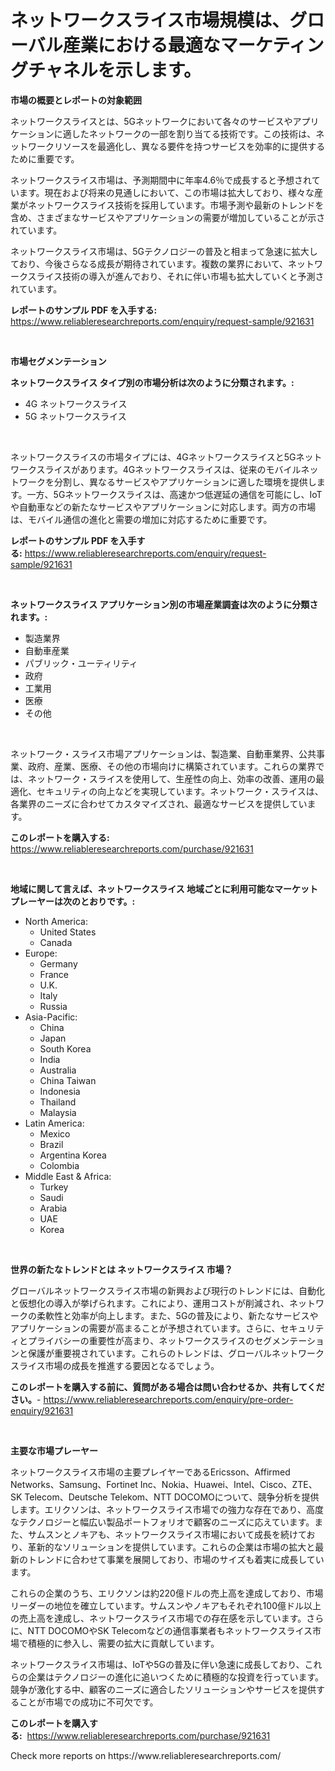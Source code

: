 <p><h1>ネットワークスライス市場規模は、グローバル産業における最適なマーケティングチャネルを示します。</h1></p><p><strong>市場の概要とレポートの対象範囲</strong></p>
<p><p>ネットワークスライスとは、5Gネットワークにおいて各々のサービスやアプリケーションに適したネットワークの一部を割り当てる技術です。この技術は、ネットワークリソースを最適化し、異なる要件を持つサービスを効率的に提供するために重要です。</p><p>ネットワークスライス市場は、予測期間中に年率4.6％で成長すると予想されています。現在および将来の見通しにおいて、この市場は拡大しており、様々な産業がネットワークスライス技術を採用しています。市場予測や最新のトレンドを含め、さまざまなサービスやアプリケーションの需要が増加していることが示されています。</p><p>ネットワークスライス市場は、5Gテクノロジーの普及と相まって急速に拡大しており、今後さらなる成長が期待されています。複数の業界において、ネットワークスライス技術の導入が進んでおり、それに伴い市場も拡大していくと予測されています。</p></p>
<p><strong>レポートのサンプル PDF を入手する:</strong> <a href="https://www.reliableresearchreports.com/enquiry/request-sample/921631">https://www.reliableresearchreports.com/enquiry/request-sample/921631</a></p>
<p>&nbsp;</p>
<p><strong>市場セグメンテーション</strong></p>
<p><strong>ネットワークスライス タイプ別の市場分析は次のように分類されます。:</strong></p>
<p><ul><li>4G ネットワークスライス</li><li>5G ネットワークスライス</li></ul></p>
<p>&nbsp;</p>
<p><p>ネットワークスライスの市場タイプには、4Gネットワークスライスと5Gネットワークスライスがあります。4Gネットワークスライスは、従来のモバイルネットワークを分割し、異なるサービスやアプリケーションに適した環境を提供します。一方、5Gネットワークスライスは、高速かつ低遅延の通信を可能にし、IoTや自動車などの新たなサービスやアプリケーションに対応します。両方の市場は、モバイル通信の進化と需要の増加に対応するために重要です。</p></p>
<p><strong>レポートのサンプル PDF を入手する:</strong>&nbsp;<a href="https://www.reliableresearchreports.com/enquiry/request-sample/921631">https://www.reliableresearchreports.com/enquiry/request-sample/921631</a></p>
<p>&nbsp;</p>
<p><strong> ネットワークスライス アプリケーション別の市場産業調査は次のように分類されます。:</strong></p>
<p><ul><li>製造業界</li><li>自動車産業</li><li>パブリック・ユーティリティ</li><li>政府</li><li>工業用</li><li>医療</li><li>その他</li></ul></p>
<p>&nbsp;</p>
<p><p>ネットワーク・スライス市場アプリケーションは、製造業、自動車業界、公共事業、政府、産業、医療、その他の市場向けに構築されています。これらの業界では、ネットワーク・スライスを使用して、生産性の向上、効率の改善、運用の最適化、セキュリティの向上などを実現しています。ネットワーク・スライスは、各業界のニーズに合わせてカスタマイズされ、最適なサービスを提供しています。</p></p>
<p><strong>このレポートを購入する:</strong>&nbsp; <a href="https://www.reliableresearchreports.com/purchase/921631">https://www.reliableresearchreports.com/purchase/921631</a></p>
<p>&nbsp;</p>
<p><strong>地域に関して言えば、ネットワークスライス 地域ごとに利用可能なマーケットプレーヤーは次のとおりです。:</strong></p>
<p><ul>
    <li>
        North America:
        <ul>
            <li>United States</li>
            <li>Canada</li>
        </ul>
    </li>
    <li>
        Europe:
        <ul>
            <li>Germany</li>
            <li>France</li>
            <li>U.K.</li>
            <li>Italy</li>
            <li>Russia</li>
        </ul>
    </li>
    <li>
        Asia-Pacific:
        <ul>
            <li>China</li>
            <li>Japan</li>
            <li>South Korea</li>
            <li>India</li>
            <li>Australia</li>
            <li>China Taiwan</li>
            <li>Indonesia</li>
            <li>Thailand</li>
            <li>Malaysia</li>
        </ul>
    </li>
    <li>
        Latin America:
        <ul>
            <li>Mexico</li>
            <li>Brazil</li>
            <li>Argentina Korea</li>
            <li>Colombia</li>
        </ul>
    </li>
    <li>
        Middle East & Africa:
        <ul>
            <li>Turkey</li>
            <li>Saudi</li>
            <li>Arabia</li>
            <li>UAE</li>
            <li>Korea</li>
        </ul>
    </li>
    </ul></p>
<p>&nbsp;</p>
<p><strong>世界の新たなトレンドとは ネットワークスライス 市場？</strong></p>
<p><p>グローバルネットワークスライス市場の新興および現行のトレンドには、自動化と仮想化の導入が挙げられます。これにより、運用コストが削減され、ネットワークの柔軟性と効率が向上します。また、5Gの普及により、新たなサービスやアプリケーションの需要が高まることが予想されています。さらに、セキュリティとプライバシーの重要性が高まり、ネットワークスライスのセグメンテーションと保護が重要視されています。これらのトレンドは、グローバルネットワークスライス市場の成長を推進する要因となるでしょう。</p></p>
<p><strong>このレポートを購入する前に、質問がある場合は問い合わせるか、共有してください。</strong>- <a href="https://www.reliableresearchreports.com/enquiry/pre-order-enquiry/921631">https://www.reliableresearchreports.com/enquiry/pre-order-enquiry/921631</a></p>
<p>&nbsp;</p>
<p><strong>主要な市場プレーヤー</strong></p>
<p><p>ネットワークスライス市場の主要プレイヤーであるEricsson、Affirmed Networks、Samsung、Fortinet Inc、Nokia、Huawei、Intel、Cisco、ZTE、SK Telecom、Deutsche Telekom、NTT DOCOMOについて、競争分析を提供します。エリクソンは、ネットワークスライス市場での強力な存在であり、高度なテクノロジーと幅広い製品ポートフォリオで顧客のニーズに応えています。また、サムスンとノキアも、ネットワークスライス市場において成長を続けており、革新的なソリューションを提供しています。これらの企業は市場の拡大と最新のトレンドに合わせて事業を展開しており、市場のサイズも着実に成長しています。</p><p>これらの企業のうち、エリクソンは約220億ドルの売上高を達成しており、市場リーダーの地位を確立しています。サムスンやノキアもそれぞれ100億ドル以上の売上高を達成し、ネットワークスライス市場での存在感を示しています。さらに、NTT DOCOMOやSK Telecomなどの通信事業者もネットワークスライス市場で積極的に参入し、需要の拡大に貢献しています。</p><p>ネットワークスライス市場は、IoTや5Gの普及に伴い急速に成長しており、これらの企業はテクノロジーの進化に追いつくために積極的な投資を行っています。競争が激化する中、顧客のニーズに適合したソリューションやサービスを提供することが市場での成功に不可欠です。</p></p>
<p><strong>このレポートを購入する:</strong>&nbsp;&nbsp;<a href="https://www.reliableresearchreports.com/purchase/921631">https://www.reliableresearchreports.com/purchase/921631</a></p>
<p>Check more reports on https://www.reliableresearchreports.com/</p>